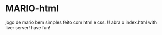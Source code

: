 # MARIO-html
jogo de mario bem simples feito com html e css.
!!
abra o index.html with liver server! have fun!
